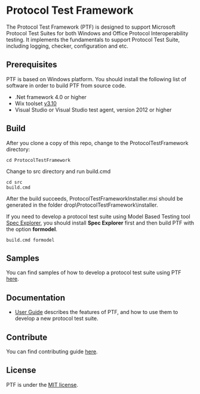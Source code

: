 # Protocol Test Framework

The Protocol Test Framework (PTF) is designed to support Microsoft Protocol Test Suites for both Windows and Office Protocol Interoperability testing. 
It implements the fundamentals to support Protocol Test Suite, including logging, checker, configuration and etc.

## Prerequisites
PTF is based on Windows platform.
You should install the following list of software in order to build PTF from source code.

* .Net framework 4.0 or higher
* Wix toolset [v3.10](https://wix.codeplex.com/releases/view/619491)
* Visual Studio or Visual Studio test agent, version 2012 or higher

## Build

After you clone a copy of this repo, change to the ProtocolTestFramework directory:

```
cd ProtocolTestFramework
```

Change to src directory and run build.cmd

```
cd src
build.cmd
```
After the build succeeds, ProtocolTestFrameworkInstaller.msi should be generated in the folder drop\ProtocolTestFramework\installer\.

If you need to develop a protocol test suite using Model Based Testing tool [Spec Explorer](https://visualstudiogallery.msdn.microsoft.com/271d0904-f178-4ce9-956b-d9bfa4902745/), 
you should install **Spec Explorer** first and then build PTF with the option **formodel**.
```
build.cmd formodel
```

## Samples
You can find samples of how to develop a protocol test suite using PTF [here](https://github.com/Microsoft/ProtocolTestFramework/tree/master/samples).

## Documentation

*  [User Guide](https://github.com/Microsoft/ProtocolTestFramework/tree/master/docs/) describes the features of PTF, and how to use them to develop a new protocol test suite.

## Contribute

You can find contributing guide [here](https://github.com/Microsoft/ProtocolTestFramework/blob/master/CONTRIBUTING.md).

## License

PTF is under the [MIT license](https://github.com/Microsoft/ProtocolTestFramework/blob/master/LICENSE.txt).
